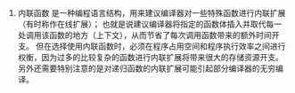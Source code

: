 <!--
 * @Author: your name
 * @Date: 2021-08-19 15:25:34
 * @LastEditTime: 2021-08-19 15:25:56
 * @LastEditors: Please set LastEditors
 * @Description: In User Settings Edit
 * @FilePath: \C_Multiple\excercise\function\article.md
-->

1. 内联函数
    是一种编程语言结构，用来建议编译器对一些特殊函数进行内联扩展（有时称作在线扩展）；
    也就是说建议编译器将指定的函数体插入并取代每一处调用该函数的地方（上下文），从而节省了每次调用函数带来的额外时间开支。
    但在选择使用内联函数时，必须在程序占用空间和程序执行效率之间进行权衡，因为过多的比较复杂的函数进行内联扩展将带来很大的存储资源开支。
    另外还需要特别注意的是对递归函数的内联扩展可能引起部分编译器的无穷编译。
